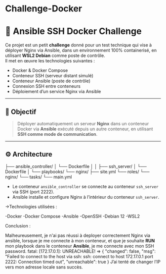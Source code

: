 # Challenge-Docker

# 🔐 Ansible SSH Docker Challenge

Ce projet est un petit **challenge** donné pour un test technique qui vise à déployer Nginx via Ansible, dans un environnement 100% containerisé, en utilisant **WSL2 Debian** comme poste de contrôle.  
Il met en œuvre les technologies suivantes :

- Docker & Docker Compose
- Conteneur SSH (serveur distant simulé)
- Conteneur Ansible (poste de contrôle)
- Connexion SSH entre conteneurs
- Déploiement d’un service Nginx via Ansible

---

## 🧠 Objectif

> Déployer automatiquement un serveur **Nginx** dans un conteneur Docker via **Ansible** exécuté depuis un autre conteneur, en utilisant **SSH comme mode de communication**.

---

## ⚙️ Architecture

├── ansible_controller/
│   └── Dockerfile
│
│
├── ssh_server/
│   └── Dockerfile
│
└── playbooks/
    └── nginx/
        ├── site.yml
        └── roles/
            └── nginx/
                └── tasks/
                    └── main.yml


- Le conteneur `ansible_controller` se connecte au conteneur `ssh_server` via SSH (port 2222).
- Ansible installe et configure Nginx à l’intérieur du conteneur `ssh_server`.


 ->Technologies utilisées :

-Docker
-Docker Compose
-Ansible
-OpenSSH
-Debian 12
-WSL2


Conclusion :

Malheureusement, je n'ai pas réussi à deployer correctement Nginx via ansible, lorsque je me connecte à mon conteneur, et que je souhaite **RUN** mon playbook dans le conteneur **Ansible**, je me connecte avec mon SSH password.
fatal: [172.17.0.1]: UNREACHABLE! => {
  "changed": false,
  "msg": "Failed to connect to the host via ssh: ssh: connect to host 172.17.0.1 port 2222: Connection timed out",
  "unreachable": true
}
J’ai tenté de changer l’IP vers mon adresse locale sans succès.
